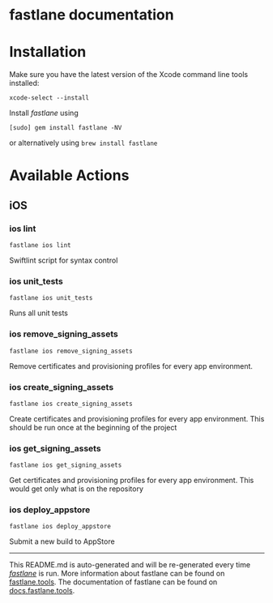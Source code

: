 fastlane documentation
================
# Installation

Make sure you have the latest version of the Xcode command line tools installed:

```
xcode-select --install
```

Install _fastlane_ using
```
[sudo] gem install fastlane -NV
```
or alternatively using `brew install fastlane`

# Available Actions
## iOS
### ios lint
```
fastlane ios lint
```
Swiftlint script for syntax control
### ios unit_tests
```
fastlane ios unit_tests
```
Runs all unit tests
### ios remove_signing_assets
```
fastlane ios remove_signing_assets
```
Remove certificates and provisioning profiles for every app environment.
### ios create_signing_assets
```
fastlane ios create_signing_assets
```
Create certificates and provisioning profiles for every app environment. This should be run once at the beginning of the project
### ios get_signing_assets
```
fastlane ios get_signing_assets
```
Get certificates and provisioning profiles for every app environment. This would get only what is on the repository
### ios deploy_appstore
```
fastlane ios deploy_appstore
```
Submit a new build to AppStore

----

This README.md is auto-generated and will be re-generated every time [_fastlane_](https://fastlane.tools) is run.
More information about fastlane can be found on [fastlane.tools](https://fastlane.tools).
The documentation of fastlane can be found on [docs.fastlane.tools](https://docs.fastlane.tools).
